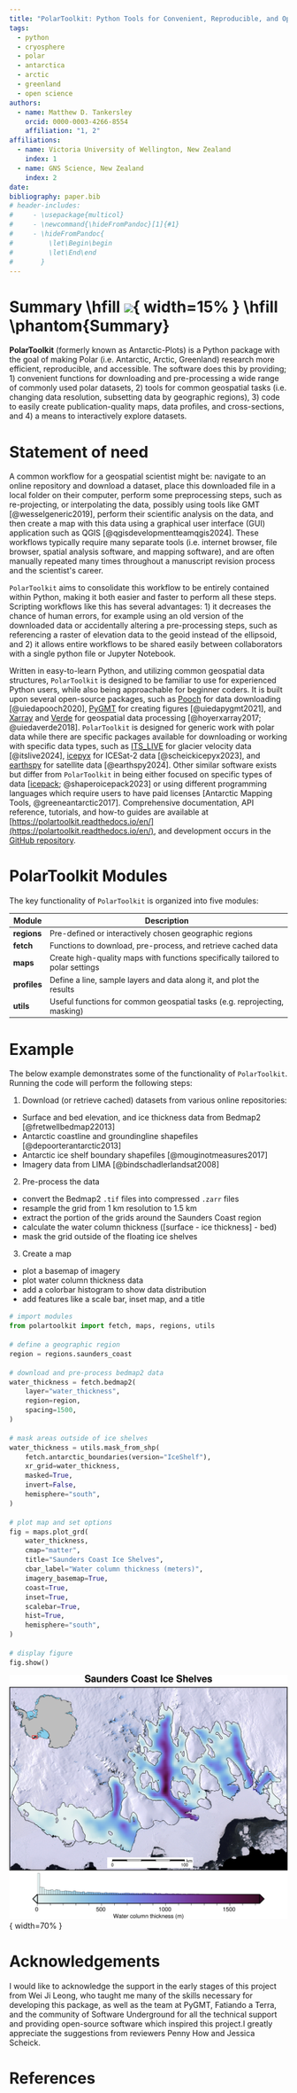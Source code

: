 ```yaml
---
title: "PolarToolkit: Python Tools for Convenient, Reproducible, and Open Polar Science"
tags:
  - python
  - cryosphere
  - polar
  - antarctica
  - arctic
  - greenland
  - open science
authors:
  - name: Matthew D. Tankersley
    orcid: 0000-0003-4266-8554
    affiliation: "1, 2"
affiliations:
  - name: Victoria University of Wellington, New Zealand
    index: 1
  - name: GNS Science, New Zealand
    index: 2
date:
bibliography: paper.bib
# header-includes:
#     - \usepackage{multicol}
#     - \newcommand{\hideFromPandoc}[1]{#1}
#     - \hideFromPandoc{
#         \let\Begin\begin
#         \let\End\end
#       }
---
```


<!--
Title options:
PolarToolkit: Helping Polar Researchers Conduct Science
PolarToolkit: A Python Package for Polar Science
PolarToolkit: Python Tools for Conducting Polar Science
Cryospheric Insights Made Easy: Exploring PolarToolkit for Polar Studies
PolarToolkit: A Comprehensive Software Suite for Antarctic Research
PolarToolkit: Software for Cryospheric Mapping, Analysis, and Data Retrieval
PolarToolkit: Software to Aide in Cryospheric Research
PolarToolkit: Facilitating Cryospheric Research with Open-Source Software

-->

<!--
Typically 250-1000 words
Your paper should include:

A list of the authors of the software and their affiliations, using the correct format (see the example below).

A summary describing the high-level functionality and purpose of the software for a diverse, non-specialist audience.

A Statement of need section that clearly illustrates the research purpose of the software and places it in the context of related work.

A list of key references, including to other software addressing related needs. Note that the references should include full names of venues, e.g., journals and conferences, not abbreviations only understood in the context of a specific discipline.

Mention (if applicable) a representative set of past or ongoing research projects using the software and recent scholarly publications enabled by it.

Acknowledgement of any financial support.
-->
# Summary \hfill ![](../docs/logo_light.png){ width=15% } \hfill \phantom{Summary}
<!-- describing the high-level functionality and purpose of the software for a diverse, non-specialist audience. -->
**PolarToolkit** (formerly known as Antarctic-Plots) is a Python package with the goal of making Polar (i.e. Antarctic, Arctic, Greenland) research more efficient, reproducible, and accessible.
The software does this by providing; 1) convenient functions for downloading and pre-processing a wide range of commonly used polar datasets, 2) tools for common geospatial tasks (i.e. changing data resolution, subsetting data by geographic regions), 3) code to easily create publication-quality maps, data profiles, and cross-sections, and 4) a means to interactively explore datasets.

# Statement of need
<!-- clearly illustrates the research purpose of the software and places it in the context of related work. -->
A common workflow for a geospatial scientist might be: navigate to an online repository and download a dataset, place this downloaded file in a local folder on their computer, perform some preprocessing steps, such as re-projecting, or interpolating the data, possibly using tools like GMT [@wesselgeneric2019], perform their scientific analysis on the data, and then create a map with this data using a graphical user interface (GUI) application such as QGIS [@qgisdevelopmentteamqgis2024].
These workflows typically require many separate tools (i.e. internet browser, file browser, spatial analysis software, and mapping software), and are often manually repeated many times throughout a manuscript revision process and the scientist's career.

`PolarToolkit` aims to consolidate this workflow to be entirely contained within Python, making it both easier and faster to perform all these steps.
Scripting workflows like this has several advantages: 1) it decreases the chance of human errors, for example using an old version of the downloaded data or accidentally altering a pre-processing steps, such as referencing a raster of elevation data to the geoid instead of the ellipsoid, and 2) it allows entire workflows to be shared easily between collaborators with a single python file or Jupyter Notebook.

Written in easy-to-learn Python, and utilizing common geospatial data structures, `PolarToolkit` is designed to be familiar to use for experienced Python users, while also being approachable for beginner coders.
It is built upon several open-source packages, such as [Pooch](https://www.fatiando.org/pooch/latest/) for data downloading [@uiedapooch2020], [PyGMT](https://www.pygmt.org/latest/) for creating figures [@uiedapygmt2021], and [Xarray](https://docs.xarray.dev/en/stable/) and [Verde](https://www.fatiando.org/verde/latest/) for geospatial data processing [@hoyerxarray2017; @uiedaverde2018]. `PolarToolkit` is designed for generic work with polar data while there are specific packages available for downloading or working with specific data types, such as [ITS_LIVE](https://github.com/nasa-jpl/itslive-py) for glacier velocity data [@itslive2024], [icepyx](https://github.com/icesat2py/icepyx) for ICESat-2 data [@scheickicepyx2023], and [earthspy](https://github.com/AdrienWehrle/earthspy) for satellite data [@earthspy2024]. Other similar software exists but differ from `PolarToolkit` in being either focused on specific types of data [[icepack](https://github.com/icepack/icepack); @shaperoicepack2023] or using different programming languages which require users to have paid licenses [Antarctic Mapping Tools, @greeneantarctic2017].
Comprehensive documentation, API reference, tutorials, and how-to guides are available at [https://polartoolkit.readthedocs.io/en/](https://polartoolkit.readthedocs.io/en/), and development occurs in the [GitHub repository](https://github.com/mdtanker/polartoolkit).


# PolarToolkit Modules
The key functionality of `PolarToolkit` is organized into five modules:

| Module       | Description                                                                        |
| ------------ | ---------------------------------------------------------------------------------- |
| **regions**  | Pre-defined or interactively chosen geographic regions                             |
| **fetch**    | Functions to download, pre-process, and retrieve cached data                       |
| **maps**     | Create high-quality maps with functions specifically tailored to polar settings    |
| **profiles** | Define a line, sample layers and data along it, and plot the results               |
| **utils**    | Useful functions for common geospatial tasks (e.g. reprojecting, masking)          |

# Example
The below example demonstrates some of the functionality of `PolarToolkit`. Running the code will perform the following steps:

1) Download (or retrieve cached) datasets from various online repositories:
  * Surface and bed elevation, and ice thickness data from Bedmap2 [@fretwellbedmap22013]
  * Antarctic coastline and groundingline shapefiles [@depoorterantarctic2013]
  * Antarctic ice shelf boundary shapefiles [@mouginotmeasures2017]
  * Imagery data from LIMA [@bindschadlerlandsat2008]
2) Pre-process the data
  * convert the Bedmap2 `.tif` files into compressed `.zarr` files
  * resample the grid from 1 km resolution to 1.5 km
  * extract the portion of the grids around the Saunders Coast region
  * calculate the water column thickness ([surface - ice thickness] - bed)
  * mask the grid outside of the floating ice shelves
3) Create a map
  * plot a basemap of imagery
  * plot water column thickness data
  * add a colorbar histogram to show data distribution
  * add features like a scale bar, inset map, and a title

```python
# import modules
from polartoolkit import fetch, maps, regions, utils

# define a geographic region
region = regions.saunders_coast

# download and pre-process bedmap2 data
water_thickness = fetch.bedmap2(
    layer="water_thickness",
    region=region,
    spacing=1500,
)

# mask areas outside of ice shelves
water_thickness = utils.mask_from_shp(
    fetch.antarctic_boundaries(version="IceShelf"),
    xr_grid=water_thickness,
    masked=True,
    invert=False,
    hemisphere="south",
)

# plot map and set options
fig = maps.plot_grd(
    water_thickness,
    cmap="matter",
    title="Saunders Coast Ice Shelves",
    cbar_label="Water column thickness (meters)",
    imagery_basemap=True,
    coast=True,
    inset=True,
    scalebar=True,
    hist=True,
    hemisphere="south",
)

# display figure
fig.show()
```

![Example map output from above code implemented in `PolarToolkit`. Water column thickness [@fretwellbedmap22013] beneath the ice shelves of Antarctica's Saunders Coast. Inset map shows figure location. Grounding line and coastlines shown by black line [@depoorterantarctic2013]. Background imagery from LIMA [@bindschadlerlandsat2008]. Colorbar histogram shows data distribution.](example_figure.png){ width=70% }

# Acknowledgements
I would like to acknowledge the support in the early stages of this project from Wei Ji Leong, who taught me many of the skills necessary for developing this package, as well as the team at PyGMT, Fatiando a Terra, and the community of Software Underground for all the technical support and providing open-source software which inspired this project.I greatly appreciate the suggestions from reviewers Penny How and Jessica Scheick.

# References
